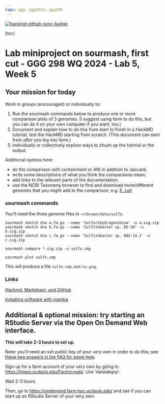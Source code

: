 ```yaml
---
tags: ggg, ggg2024, ggg298
---
```


[![hackmd-github-sync-badge](https://hackmd.io/TENCqj_ASpuIvMArTuGrPw/badge)](https://hackmd.io/TENCqj_ASpuIvMArTuGrPw)


[toc]

# Lab miniproject on sourmash, first cut - GGG 298 WQ 2024 - Lab 5, Week 5

## Your mission for today

Work in groups (encouraged) or individually to:

1. Run the sourmash commands below to produce one or more comparison plots of 3 genomes. (I suggest using farm to do this, but you can do it on your own computer if you want, too.)
2. Document and explain how to do this from start to finish in a HackMD tutorial; test the HackMD starting from scratch. (This document can start from _after_ you log into farm.)
3. Individually or collectively explore ways to zhuzh up the tutorial or the output.

Additional options here:
* do the comparison with containment or ANI in addition to Jaccard;
* write some descriptions of what you think the comparisons mean;
* add links to the relevant parts of the documentation;
* use the NCBI Taxonomy browser to find and download more/different genomes that you might add to the comparison, e.g. [E. coli](https://www.ncbi.nlm.nih.gov/Taxonomy/Browser/wwwtax.cgi?mode=Info&id=413997)

### sourmash commands

You'll need the three genome files in `~ctbrown/data/sulfo`.

```
sourmash sketch dna a.fa.gz --name 'Sulfurihydrogenibium' -o a.sig.zip
sourmash sketch dna b.fa.gz --name 'Sulfitobacter sp. EE-36' -o b.sig.zip
sourmash sketch dna c.fa.gz --name 'Sulfitobacter sp. NAS-14.1' -o c.sig.zip

sourmash compare *.sig.zip -o sulfo.cmp

sourmash plot sulfo.cmp
```

This will produce a file `sulfo.cmp.matrix.png`.

### Links

[Hackmd, Markdown, and GitHub](https://hackmd.io/-xtUiHdkRFmvUUCFeBOZ5A?view)

[Installing software with mamba](https://hackmd.io/BffW5KHxTCKPyhUAo2tqHg?view)

## Additional & optional mission: try starting an RStudio Server via the Open On Demand Web interface.

**This will take 2-3 hours to set up.**

Note: you'll need an ssh public key of your very own in order to do this; see [these two answers in the FAQ for some help](https://hpc.ucdavis.edu/faq#ssh-key).

Sign up for a farm account of your very own by going to https://hippo.ucdavis.edu/Farm/create. Use 'datalabgrp'.

Wait 2-3 hours.

Then, go to https://ondemand.farm.hpc.ucdavis.edu/ and see if you can start up an RStudio Server of your very own.
